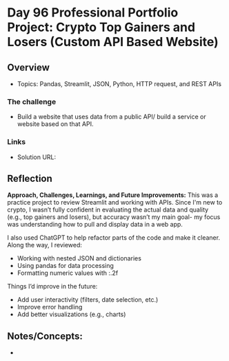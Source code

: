 # Day 96 Professional Portfolio Project: Crypto Top Gainers and Losers (Custom API Based Website)


## Overview
- Topics:  Pandas, Streamlit, JSON, Python, HTTP request, and REST APIs

### The challenge

- Build a website that uses data from a public API/ build a service or website based on that API.

 
### Links

- Solution URL: [](https://github.com/Mikerniker/100_Days_of_Python/tree/main/Day96)

## Reflection
**Approach, Challenges, Learnings, and Future Improvements:**
This was a practice project to review Streamlit and working with APIs. Since I'm new to crypto, I wasn’t fully confident in evaluating the actual data and quality (e.g., top gainers and losers), but accuracy wasn’t my main goal- my focus was understanding how to pull and display data in a web app.

I also used ChatGPT to help refactor parts of the code and make it cleaner. Along the way, I reviewed:
- Working with nested JSON and dictionaries
- Using pandas for data processing
- Formatting numeric values with :.2f

Things I’d improve in the future:
- Add user interactivity (filters, date selection, etc.)
- Improve error handling
- Add better visualizations (e.g., charts)

## Notes/Concepts: 
- 